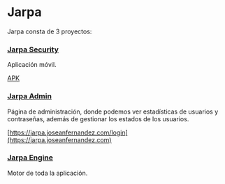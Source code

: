 # Jarpa

Jarpa consta de 3 proyectos:
### [Jarpa Security](https://github.com/joseanfernandez/jarpa-security)
Aplicación móvil.

[APK](https://github.com/joseanfernandez/Jarpa/raw/master/Jarpa.apk)

### [Jarpa Admin](https://github.com/joseanfernandez/jarpa-admin)
Página de administración, donde podemos ver estadísticas de usuarios y contraseñas, además de gestionar los estados de los usuarios.

[https://jarpa.joseanfernandez.com/login](https://jarpa.joseanfernandez.com)

### [Jarpa Engine](https://github.com/joseanfernandez/jarpa-engine)
Motor de toda la aplicación.






